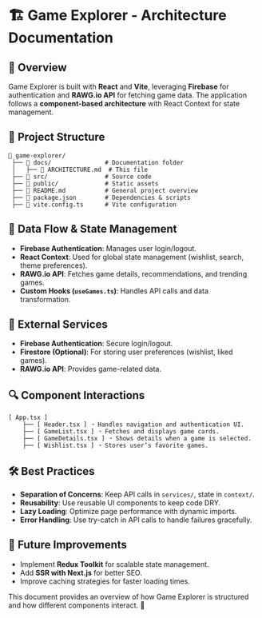 # 🏗 Game Explorer - Architecture Documentation

## 📖 Overview

Game Explorer is built with **React** and **Vite**, leveraging **Firebase** for authentication and **RAWG.io API** for fetching game data. The application follows a **component-based architecture** with React Context for state management.

## 📂 Project Structure

```
📂 game-explorer/
 ├── 📂 docs/               # Documentation folder
 │   ├── 📄 ARCHITECTURE.md  # This file
 ├── 📂 src/                # Source code
 ├── 📂 public/             # Static assets
 ├── 📄 README.md           # General project overview
 ├── 📄 package.json        # Dependencies & scripts
 ├── 📄 vite.config.ts      # Vite configuration
```

## 🔄 Data Flow & State Management

- **Firebase Authentication**: Manages user login/logout.
- **React Context**: Used for global state management (wishlist, search, theme preferences).
- **RAWG.io API**: Fetches game details, recommendations, and trending games.
- **Custom Hooks (`useGames.ts`)**: Handles API calls and data transformation.

## 🔌 External Services

- **Firebase Authentication**: Secure login/logout.
- **Firestore (Optional)**: For storing user preferences (wishlist, liked games).
- **RAWG.io API**: Provides game-related data.

## 🔍 Component Interactions

```
[ App.tsx ]
    ├── [ Header.tsx ] ➝ Handles navigation and authentication UI.
    ├── [ GameList.tsx ] ➝ Fetches and displays game cards.
    ├── [ GameDetails.tsx ] ➝ Shows details when a game is selected.
    ├── [ Wishlist.tsx ] ➝ Stores user’s favorite games.
```

## 🛠 Best Practices

- **Separation of Concerns**: Keep API calls in `services/`, state in `context/`.
- **Reusability**: Use reusable UI components to keep code DRY.
- **Lazy Loading**: Optimize page performance with dynamic imports.
- **Error Handling**: Use try-catch in API calls to handle failures gracefully.

## 📌 Future Improvements

- Implement **Redux Toolkit** for scalable state management.
- Add **SSR with Next.js** for better SEO.
- Improve caching strategies for faster loading times.

This document provides an overview of how Game Explorer is structured and how different components interact. 🚀
